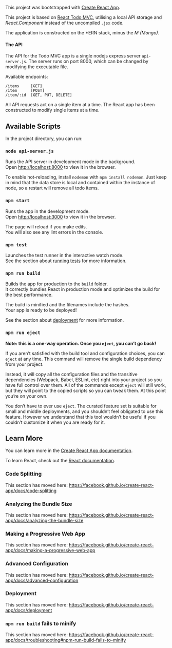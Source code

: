 This project was bootstrapped with [Create React App](https://github.com/facebook/create-react-app).

This project is based on [React Todo MVC](https://github.com/tastejs/todomvc/tree/master/examples/react), utilising a local API
storage and _React.Component_ instead of the uncompiled `.jsx` code.

The application is constructed on the *ERN stack, minus the _M (Mongo)_.

#### The API
The API for the Todo MVC app is a single nodejs express server `api-server.js`. The server runs on port 8000, which can be changed by
modifying the executable file.

Available endpoints:
```
/items     [GET]
/item      [POST]
/item/:id  [GET, PUT, DELETE]
```

All API requests act on a single item at a time. The React app has been constructed to modify
single items at a time.

## Available Scripts

In the project directory, you can run:

### `node api-server.js`

Runs the API server in development mode in the background.<br/>
Open [http://localhost:8000](http://localhost:8000) to view it in the browser.

To enable hot-reloading, install `nodemon` with `npm install nodemon`. Just keep in mind that the data store is local
and contained within the instance of node, so a restart will remove all todo items.

### `npm start`

Runs the app in the development mode.<br>
Open [http://localhost:3000](http://localhost:3000) to view it in the browser.

The page will reload if you make edits.<br>
You will also see any lint errors in the console.

### `npm test`

Launches the test runner in the interactive watch mode.<br>
See the section about [running tests](https://facebook.github.io/create-react-app/docs/running-tests) for more information.

### `npm run build`

Builds the app for production to the `build` folder.<br>
It correctly bundles React in production mode and optimizes the build for the best performance.

The build is minified and the filenames include the hashes.<br>
Your app is ready to be deployed!

See the section about [deployment](https://facebook.github.io/create-react-app/docs/deployment) for more information.

### `npm run eject`

**Note: this is a one-way operation. Once you `eject`, you can’t go back!**

If you aren’t satisfied with the build tool and configuration choices, you can `eject` at any time. This command will remove the single build dependency from your project.

Instead, it will copy all the configuration files and the transitive dependencies (Webpack, Babel, ESLint, etc) right into your project so you have full control over them. All of the commands except `eject` will still work, but they will point to the copied scripts so you can tweak them. At this point you’re on your own.

You don’t have to ever use `eject`. The curated feature set is suitable for small and middle deployments, and you shouldn’t feel obligated to use this feature. However we understand that this tool wouldn’t be useful if you couldn’t customize it when you are ready for it.

## Learn More

You can learn more in the [Create React App documentation](https://facebook.github.io/create-react-app/docs/getting-started).

To learn React, check out the [React documentation](https://reactjs.org/).

### Code Splitting

This section has moved here: https://facebook.github.io/create-react-app/docs/code-splitting

### Analyzing the Bundle Size

This section has moved here: https://facebook.github.io/create-react-app/docs/analyzing-the-bundle-size

### Making a Progressive Web App

This section has moved here: https://facebook.github.io/create-react-app/docs/making-a-progressive-web-app

### Advanced Configuration

This section has moved here: https://facebook.github.io/create-react-app/docs/advanced-configuration

### Deployment

This section has moved here: https://facebook.github.io/create-react-app/docs/deployment

### `npm run build` fails to minify

This section has moved here: https://facebook.github.io/create-react-app/docs/troubleshooting#npm-run-build-fails-to-minify
